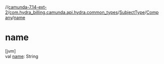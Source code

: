 //[camunda-7.14-ext-2](../../../../index.md)/[com.hydra_billing.camunda.api.hydra.common_types](../../index.md)/[SubjectType](../index.md)/[Company](index.md)/[name](name.md)

# name

[jvm]\
val [name](name.md): String
